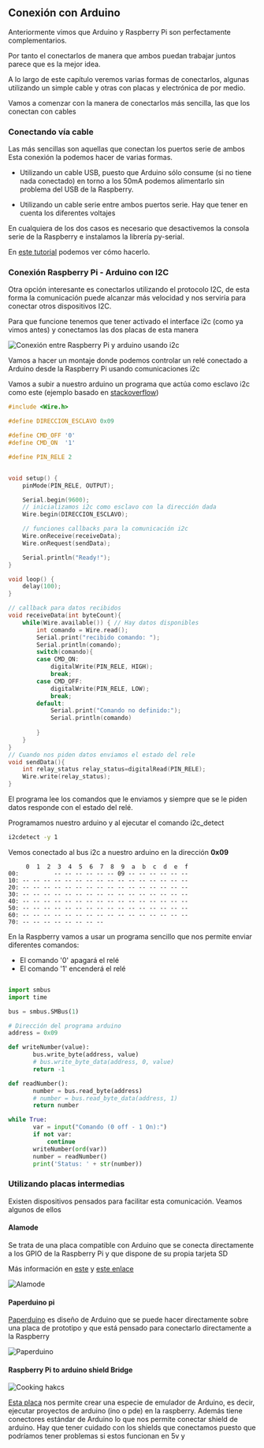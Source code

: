 ## Conexión con Arduino

Anteriormente vimos que Arduino y Raspberry Pi son perfectamente complementarios.

Por tanto el conectarlos de manera que ambos puedan trabajar juntos parece que es la mejor idea.

A lo largo de este capítulo veremos varias formas de conectarlos, algunas utilizando un simple cable y otras con placas y electrónica de por medio.

Vamos a comenzar con la manera de conectarlos más sencilla, las que los conectan con cables

### Conectando vía cable

Las más sencillas son aquellas que conectan los puertos serie de ambos Esta conexión la podemos hacer de varias formas.

* Utilizando un cable USB, puesto que Arduino sólo consume (si no tiene nada conectado) en torno a los 50mA podemos alimentarlo sin problema del USB de la Raspberry.

* Utilizando un cable serie entre ambos puertos serie. Hay que tener en cuenta los diferentes voltajes

En cualquiera de los dos casos es necesario que desactivemos la consola serie de la Raspberry e instalamos la librería py-serial.

En [este tutorial](https://geekytheory.com/arduino-raspberry-pi-lectura-de-datos/) podemos ver cómo hacerlo.

### Conexión Raspberry Pi - Arduino con I2C

Otra opción interesante es conectarlos utilizando el protocolo I2C, de esta forma la comunicación puede alcanzar más velocidad y nos serviría para conectar otros dispositivos I2C. 

Para que funcione tenemos que tener activado el interface i2c (como ya vimos antes) y conectamos las dos placas de esta manera

![Conexión entre Raspberry Pi y arduino usando i2c](./images/Arduino-Raspi-i2c_bb.png)


Vamos a hacer un montaje donde podemos controlar un relé conectado a Arduino desde la Raspberry Pi usando comunicaciones i2c

Vamos a subir a nuestro arduino un programa que actúa como esclavo i2c como este (ejemplo basado en [stackoverflow](https://stackoverrun.com/es/q/9886922))

```C++
#include <Wire.h>

#define DIRECCION_ESCLAVO 0x09

#define CMD_OFF '0'
#define CMD_ON  '1'

#define PIN_RELE 2


void setup() {
    pinMode(PIN_RELE, OUTPUT);

    Serial.begin(9600); 
    // inicializamos i2c como esclavo con la dirección dada
    Wire.begin(DIRECCION_ESCLAVO);

    // funciones callbacks para la comunicación i2c 
    Wire.onReceive(receiveData);
    Wire.onRequest(sendData);

    Serial.println("Ready!");
}

void loop() {
    delay(100);
}

// callback para datos recibidos
void receiveData(int byteCount){
    while(Wire.available()) { // Hay datos disponibles
        int comando = Wire.read();
        Serial.print("recibido comando: ");
        Serial.println(comando);
        switch(comando){
        case CMD_ON:
            digitalWrite(PIN_RELE, HIGH); 
            break;
        case CMD_OFF:
            digitalWrite(PIN_RELE, LOW); 
            break;
        default:
            Serial.print("Comando no definido:");
            Serial.println(comando)
        
        }
    }
}
// Cuando nos piden datos enviamos el estado del rele
void sendData(){ 
    int relay_status relay_status=digitalRead(PIN_RELE);
    Wire.write(relay_status);
}

```

El programa lee los comandos que le enviamos y siempre que se le piden datos responde con el estado del relé.


Programamos nuestro arduino y al ejecutar el comando i2c_detect

```sh
i2cdetect -y 1
```

Vemos conectado al bus i2c a nuestro arduino en la dirección **0x09**


```
     0  1  2  3  4  5  6  7  8  9  a  b  c  d  e  f
00:          -- -- -- -- -- -- 09 -- -- -- -- -- -- 
10: -- -- -- -- -- -- -- -- -- -- -- -- -- -- -- -- 
20: -- -- -- -- -- -- -- -- -- -- -- -- -- -- -- -- 
30: -- -- -- -- -- -- -- -- -- -- -- -- -- -- -- -- 
40: -- -- -- -- -- -- -- -- -- -- -- -- -- -- -- -- 
50: -- -- -- -- -- -- -- -- -- -- -- -- -- -- -- -- 
60: -- -- -- -- -- -- -- -- -- -- -- -- -- -- -- -- 
70: -- -- -- -- -- -- -- --   
```


En la Raspberry vamos a usar un programa sencillo que nos permite enviar diferentes comandos: 

* El comando '0' apagará el relé
* El comando '1' encenderá el relé

```python

import smbus
import time

bus = smbus.SMBus(1)

# Dirección del programa arduino
address = 0x09

def writeNumber(value):
       bus.write_byte(address, value)
       # bus.write_byte_data(address, 0, value)
       return -1

def readNumber():
       number = bus.read_byte(address)
       # number = bus.read_byte_data(address, 1)
       return number

while True:
       var = input("Comando (0 off - 1 On):")
       if not var:
           continue
       writeNumber(ord(var))
       number = readNumber()
       print('Status: ' + str(number))
```

### Utilizando placas intermedias

Existen dispositivos pensados para facilitar esta comunicación. Veamos algunos de ellos

#### Alamode

Se trata de una placa compatible con Arduino que se conecta directamente a los GPIO de la Raspberry Pi y que dispone de su propia tarjeta SD

Más información en [este](http://www.internetdelascosas.cl/2013/09/11/alamode-un-arduino-para-raspberry-pi/) y [este enlace]( http://makezine.com/2012/12/12/new-product-alamode-arduino-compatible-shield-for-raspberry-pi/)

![Alamode](./images/alamode-01-150x150.jpg)

#### Paperduino pi

[Paperduino](http://paperpcb.dernulleffekt.de/doku.php?id=raspberry_boards:paperduinopi) es diseño de Arduino que se puede hacer directamente sobre una placa de prototipo y que está pensado para conectarlo directamente a la Raspberry

![Paperduino](./images/Paperduino.png)


#### Raspberry Pi to arduino shield Bridge


![Cooking hakcs](./images/CookingHack_arduino_raspberry.jpg)

[Esta placa](http://www.cooking-hacks.com/documentation/tutorials/raspberry-pi-to-arduino-shields-connection-bridge) nos permite crear una especie de emulador de Arduino, es decir, ejecutar proyectos de arduino (ino o pde) en la raspberry. Además tiene  conectores estándar de Arduino lo que nos permite conectar shield de arduino.
Hay que tener cuidado con los shields que conectamos puesto que podríamos tener problemas si estos funcionan en 5v y


